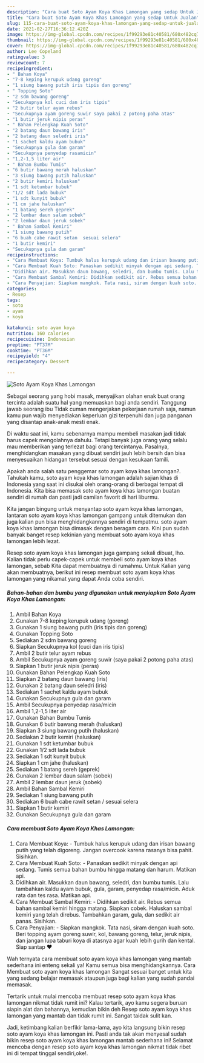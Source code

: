 ```yaml
---
description: "Cara buat Soto Ayam Koya Khas Lamongan yang sedap Untuk Jualan"
title: "Cara buat Soto Ayam Koya Khas Lamongan yang sedap Untuk Jualan"
slug: 115-cara-buat-soto-ayam-koya-khas-lamongan-yang-sedap-untuk-jualan
date: 2021-02-27T16:36:12.420Z
image: https://img-global.cpcdn.com/recipes/1f99293e81c40581/680x482cq70/soto-ayam-koya-khas-lamongan-foto-resep-utama.jpg
thumbnail: https://img-global.cpcdn.com/recipes/1f99293e81c40581/680x482cq70/soto-ayam-koya-khas-lamongan-foto-resep-utama.jpg
cover: https://img-global.cpcdn.com/recipes/1f99293e81c40581/680x482cq70/soto-ayam-koya-khas-lamongan-foto-resep-utama.jpg
author: Lee Copeland
ratingvalue: 3
reviewcount: 7
recipeingredient:
- " Bahan Koya"
- "7-8 keping kerupuk udang goreng"
- "1 siung bawang putih iris tipis dan goreng"
- " Topping Soto"
- "2 sdm bawang goreng"
- "Secukupnya kol cuci dan iris tipis"
- "2 butir telur ayam rebus"
- "Secukupnya ayam goreng suwir saya pakai 2 potong paha atas"
- "1 butir jeruk nipis peras"
- " Bahan Pelengkap Kuah Soto"
- "2 batang daun bawang iris"
- "2 batang daun seledri iris"
- "1 sachet kaldu ayam bubuk"
- "Secukupnya gula dan garam"
- "Secukupnya penyedap rasamicin"
- "1,2-1,5 liter air"
- " Bahan Bumbu Tumis"
- "6 butir bawang merah haluskan"
- "3 siung bawang putih haluskan"
- "2 butir kemiri haluskan"
- "1 sdt ketumbar bubuk"
- "1/2 sdt lada bubuk"
- "1 sdt kunyit bubuk"
- "1 cm jahe haluskan"
- "1 batang sereh geprek"
- "2 lembar daun salam sobek"
- "2 lembar daun jeruk sobek"
- " Bahan Sambal Kemiri"
- "1 siung bawang putih"
- "6 buah cabe rawit setan  sesuai selera"
- "1 butir kemiri"
- "Secukupnya gula dan garam"
recipeinstructions:
- "Cara Membuat Koya: Tumbuk halus kerupuk udang dan irisan bawang putih yang telah digoreng. Jangan overcook karena rasanya bisa pahit. Sisihkan."
- "Cara Membuat Kuah Soto: Panaskan sedikit minyak dengan api sedang. Tumis semua bahan bumbu hingga matang dan harum. Matikan api."
- "Didihkan air. Masukkan daun bawang, seledri, dan bumbu tumis. Lalu tambahkan kaldu ayam bubuk, gula, garam, penyedap rasa/micin. Aduk rata dan tes rasa. Matikan api."
- "Cara Membuat Sambal Kemiri: Didihkan sedikit air. Rebus semua bahan sambal kemiri hingga matang. Siapkan cobek. Haluskan sambal kemiri yang telah direbus. Tambahkan garam, gula, dan sedikit air panas. Sisihkan."
- "Cara Penyajian: Siapkan mangkok. Tata nasi, siram dengan kuah soto. Beri topping ayam goreng suwir, kol, bawang goreng, telur, jeruk nipis, dan jangan lupa taburi koya di atasnya agar kuah lebih gurih dan kental. Siap santap ❤"
categories:
- Resep
tags:
- soto
- ayam
- koya

katakunci: soto ayam koya 
nutrition: 160 calories
recipecuisine: Indonesian
preptime: "PT37M"
cooktime: "PT36M"
recipeyield: "4"
recipecategory: Dessert

---
```



![Soto Ayam Koya Khas Lamongan](https://img-global.cpcdn.com/recipes/1f99293e81c40581/680x482cq70/soto-ayam-koya-khas-lamongan-foto-resep-utama.jpg)

Sebagai seorang yang hobi masak, menyajikan olahan enak buat orang tercinta adalah suatu hal yang memuaskan bagi anda sendiri. Tanggung jawab seorang ibu Tidak cuman mengerjakan pekerjaan rumah saja, namun kamu pun wajib menyediakan keperluan gizi terpenuhi dan juga panganan yang disantap anak-anak mesti enak.

Di waktu  saat ini, kamu sebenarnya mampu membeli masakan jadi tidak harus capek mengolahnya dahulu. Tetapi banyak juga orang yang selalu mau memberikan yang terlezat bagi orang tercintanya. Pasalnya, menghidangkan masakan yang dibuat sendiri jauh lebih bersih dan bisa menyesuaikan hidangan tersebut sesuai dengan kesukaan famili. 



Apakah anda salah satu penggemar soto ayam koya khas lamongan?. Tahukah kamu, soto ayam koya khas lamongan adalah sajian khas di Indonesia yang saat ini disukai oleh orang-orang di berbagai tempat di Indonesia. Kita bisa memasak soto ayam koya khas lamongan buatan sendiri di rumah dan pasti jadi camilan favorit di hari liburmu.

Kita jangan bingung untuk menyantap soto ayam koya khas lamongan, lantaran soto ayam koya khas lamongan gampang untuk ditemukan dan juga kalian pun bisa menghidangkannya sendiri di tempatmu. soto ayam koya khas lamongan bisa dimasak dengan beragam cara. Kini pun sudah banyak banget resep kekinian yang membuat soto ayam koya khas lamongan lebih lezat.

Resep soto ayam koya khas lamongan juga gampang sekali dibuat, lho. Kalian tidak perlu capek-capek untuk membeli soto ayam koya khas lamongan, sebab Kita dapat membuatnya di rumahmu. Untuk Kalian yang akan membuatnya, berikut ini resep membuat soto ayam koya khas lamongan yang nikamat yang dapat Anda coba sendiri.

<!--inarticleads1-->

##### Bahan-bahan dan bumbu yang digunakan untuk menyiapkan Soto Ayam Koya Khas Lamongan:

1. Ambil  Bahan Koya
1. Gunakan 7-8 keping kerupuk udang (goreng)
1. Gunakan 1 siung bawang putih (iris tipis dan goreng)
1. Gunakan  Topping Soto
1. Sediakan 2 sdm bawang goreng
1. Siapkan Secukupnya kol (cuci dan iris tipis)
1. Ambil 2 butir telur ayam rebus
1. Ambil Secukupnya ayam goreng suwir (saya pakai 2 potong paha atas)
1. Siapkan 1 butir jeruk nipis (peras)
1. Gunakan  Bahan Pelengkap Kuah Soto
1. Siapkan 2 batang daun bawang (iris)
1. Gunakan 2 batang daun seledri (iris)
1. Sediakan 1 sachet kaldu ayam bubuk
1. Gunakan Secukupnya gula dan garam
1. Ambil Secukupnya penyedap rasa/micin
1. Ambil 1,2-1,5 liter air
1. Gunakan  Bahan Bumbu Tumis
1. Gunakan 6 butir bawang merah (haluskan)
1. Siapkan 3 siung bawang putih (haluskan)
1. Sediakan 2 butir kemiri (haluskan)
1. Gunakan 1 sdt ketumbar bubuk
1. Gunakan 1/2 sdt lada bubuk
1. Sediakan 1 sdt kunyit bubuk
1. Siapkan 1 cm jahe (haluskan)
1. Sediakan 1 batang sereh (geprek)
1. Gunakan 2 lembar daun salam (sobek)
1. Ambil 2 lembar daun jeruk (sobek)
1. Ambil  Bahan Sambal Kemiri
1. Sediakan 1 siung bawang putih
1. Sediakan 6 buah cabe rawit setan / sesuai selera
1. Siapkan 1 butir kemiri
1. Gunakan Secukupnya gula dan garam




<!--inarticleads2-->

##### Cara membuat Soto Ayam Koya Khas Lamongan:

1. Cara Membuat Koya: - Tumbuk halus kerupuk udang dan irisan bawang putih yang telah digoreng. Jangan overcook karena rasanya bisa pahit. Sisihkan.
1. Cara Membuat Kuah Soto: - Panaskan sedikit minyak dengan api sedang. Tumis semua bahan bumbu hingga matang dan harum. Matikan api.
1. Didihkan air. Masukkan daun bawang, seledri, dan bumbu tumis. Lalu tambahkan kaldu ayam bubuk, gula, garam, penyedap rasa/micin. Aduk rata dan tes rasa. Matikan api.
1. Cara Membuat Sambal Kemiri: - Didihkan sedikit air. Rebus semua bahan sambal kemiri hingga matang. Siapkan cobek. Haluskan sambal kemiri yang telah direbus. Tambahkan garam, gula, dan sedikit air panas. Sisihkan.
1. Cara Penyajian: - Siapkan mangkok. Tata nasi, siram dengan kuah soto. Beri topping ayam goreng suwir, kol, bawang goreng, telur, jeruk nipis, dan jangan lupa taburi koya di atasnya agar kuah lebih gurih dan kental. Siap santap ❤




Wah ternyata cara membuat soto ayam koya khas lamongan yang mantab sederhana ini enteng sekali ya! Kamu semua bisa menghidangkannya. Cara Membuat soto ayam koya khas lamongan Sangat sesuai banget untuk kita yang sedang belajar memasak ataupun juga bagi kalian yang sudah pandai memasak.

Tertarik untuk mulai mencoba membuat resep soto ayam koya khas lamongan nikmat tidak rumit ini? Kalau tertarik, ayo kamu segera buruan siapin alat dan bahannya, kemudian bikin deh Resep soto ayam koya khas lamongan yang mantab dan tidak rumit ini. Sangat taidak sulit kan. 

Jadi, ketimbang kalian berfikir lama-lama, ayo kita langsung bikin resep soto ayam koya khas lamongan ini. Pasti anda tak akan menyesal sudah bikin resep soto ayam koya khas lamongan mantab sederhana ini! Selamat mencoba dengan resep soto ayam koya khas lamongan nikmat tidak ribet ini di tempat tinggal sendiri,oke!.


